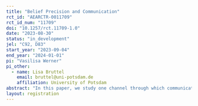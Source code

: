 ```yaml
---
title: "Belief Precision and Communication"
rct_id: "AEARCTR-0011709"
rct_id_num: "11709"
doi: "10.1257/rct.11709-1.0"
date: "2023-08-30"
status: "in_development"
jel: "C92, D83"
start_year: "2023-09-04"
end_year: "2024-01-01"
pi: "Vasilisa Werner"
pi_other:
  - name: Lisa Bruttel
    email: bruttel@uni-potsdam.de
    affiliation: University of Potsdam
abstract: "In this paper, we study one channel through which communication may facilitate cooperative behavior. In a prisoner’s dilemma experiment, we hypothesize that communication not only makes individuals more optimistic that their partner will cooperate but also increases the precision of this belief, thereby reducing strategic uncertainty. To disentangle the shift in mean beliefs from the increase in precision, we elicit beliefs and precision in an incentive-compatible two-stage procedure and in three situations: without communication, before communication, and after communication. Comparing mean beliefs without and before communication, we can estimate the mean shift. The comparison of the precision of this belief before and after communication provides our measure for a reduction of strategic uncertainty."
layout: registration
---
```


